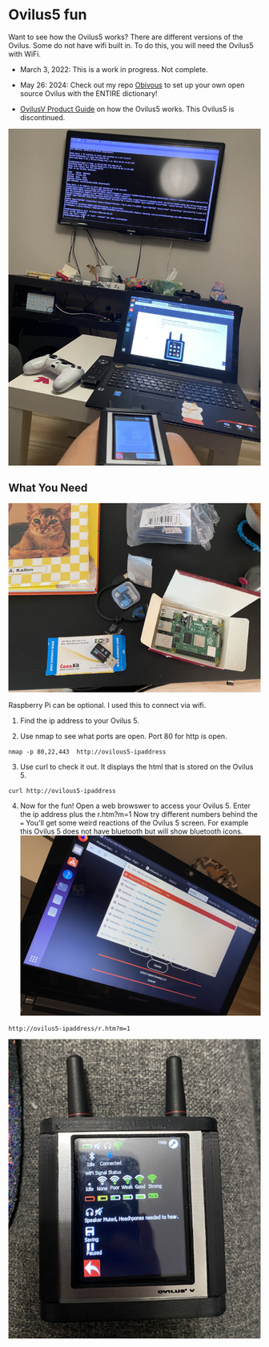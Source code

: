 Ovilus5 fun
=================
Want to see how the Ovilus5 works? There are different versions of the Ovilus.  Some do not have wifi built in. To do this, you will need the Ovilus5 with WiFi.

* March 3, 2022: This is a work in progress.  Not complete. 

* May 26: 2024: Check out my repo [Obivous](https://github.com/rachyrachyrach/obvious) to set up your own open source Ovilus with the ENTIRE dictionary! 

* [OvilusV Product Guide](https://www.digitaldowsing.com/product-guides/ovilus-5/setup/) on how the Ovilus5 works. This Ovilus5 is discontinued. 

![Setup](/docs/images/curl.jpg)



## What You Need

![Raspberry Pi](/docs/images/raspberrypi.jpg)

Raspberry Pi can be optional. I used this to connect via wifi.

1. Find the ip address to your Ovilus 5. 

2. Use nmap to see what ports are open.  Port 80 for http is open.

``` 
nmap -p 80,22,443  http://ovilous5-ipaddress
```

3. Use curl to check it out. It displays the html that is stored on the Ovilus 5.

```
curl http://ovilous5-ipaddress
```

4. Now for the fun!  Open a web browswer to access your Ovilus 5. Enter the ip address plus the r.htm?m=1  Now try different numbers behind the `=`  You'll get some weird reactions of the Ovilus 5 screen.  For example this Ovilus 5 does not have bluetooth but will show bluetooth icons.
![browser](/docs/images/IMG_0324.jpg)

```
http://ovilus5-ipaddress/r.htm?m=1
```

![Results](/docs/images/IMG_0323.jpg)

